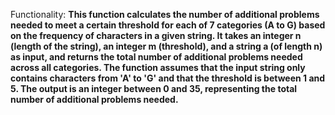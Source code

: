 Functionality: **This function calculates the number of additional problems needed to meet a certain threshold for each of 7 categories (A to G) based on the frequency of characters in a given string. It takes an integer n (length of the string), an integer m (threshold), and a string a (of length n) as input, and returns the total number of additional problems needed across all categories. The function assumes that the input string only contains characters from 'A' to 'G' and that the threshold is between 1 and 5. The output is an integer between 0 and 35, representing the total number of additional problems needed.**